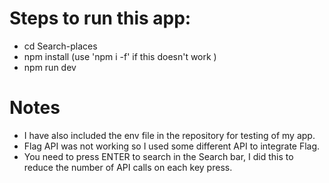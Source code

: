 # Steps to run this app:

- cd Search-places
- npm install (use 'npm i -f' if this doesn't work )
- npm run dev


# Notes

- I have also included the env file in the repository for testing of my app.
- Flag API was not working so I used some different API to integrate Flag.
- You need to press ENTER to search in the Search bar, I did this to reduce the number of API calls on each key press.
